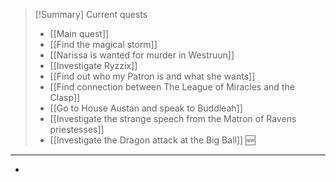 > [!Summary] Current quests
> - [[Main quest]]
> - [[Find the magical storm]]
> - [[Narissa is wanted for murder in Westruun]]
> - [[Investigate Ryzzix]]
> - [[Find out who my Patron is and what she wants]]
> - [[Find connection between The League of Miracles and the Clasp]]
> - [[Go to House Austan and speak to Buddleah]]
> - [[Investigate the strange speech from the Matron of Ravens priestesses]]
> - [[Investigate the Dragon attack at the Big Ball]] 🆕

---
- 